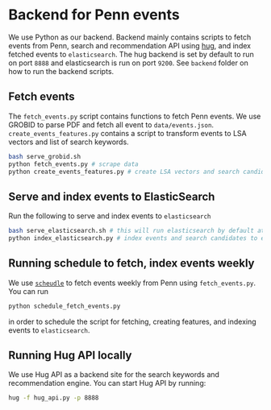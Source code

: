 # Backend for Penn events


We use Python as our backend. Backend mainly contains scripts to fetch events from Penn, search and recommendation API using [hug](https://www.hug.rest/), 
and index fetched events to `elasticsearch`. The hug backend is set by default to run on port `8888` and elasticsearch is run on port `9200`. 
See `backend` folder on how to run the backend scripts. 


## Fetch events

The `fetch_events.py` script contains functions to fetch Penn events. We use GROBID to parse PDF 
and fetch all event to `data/events.json`. `create_events_features.py` contains a script 
to transform events to LSA vectors and list of search keywords.

```sh
bash serve_grobid.sh
python fetch_events.py # scrape data
python create_events_features.py # create LSA vectors and search candidates
```


## Serve and index events to ElasticSearch

Run the following to serve and index events to `elasticsearch`

```sh
bash serve_elasticsearch.sh # this will run elasticsearch by default at port 9200
python index_elasticsearch.py # index events and search candidates to elasticsearch
```


## Running schedule to fetch, index events weekly

We use [`scheudle`](https://github.com/dbader/schedule) to fetch events weekly from Penn using `fetch_events.py`.
You can run

```sh
python schedule_fetch_events.py
```

in order to schedule the script for fetching, creating features, and indexing events to `elasticsearch`.


## Running Hug API locally

We use Hug API as a backend site for the search keywords and recommendation engine. You can start Hug API by running:

```sh
hug -f hug_api.py -p 8888
```
